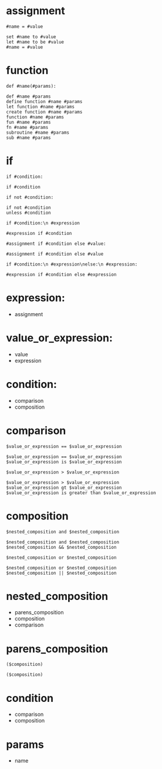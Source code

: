 # assignment

`#name = #value`

    set #name to #value
    let #name to be #value
    #name = #value

# function

`def #name(#params):`

    def #name #params
    define function #name #params
    let function #name #params
    create function #name #params
    function #name #params
    fun #name #params
    fn #name #params
    subroutine #name #params
    sub #name #params

# if

`if #condition:`

    if #condition

`if not #condition:`

    if not #condition
    unless #condition

`if #condition:\n #expression`

    #expression if #condition

`#assignment if #condition else #value:`

    #assignment if #condition else #value

`if #condition:\n #expression\nelse:\n #expression:`

    #expression if #condition else #expression

# expression:

- assignment

# value_or_expression:

- value
- expression

# condition:

- comparison
- composition

# comparison

`$value_or_expression == $value_or_expression`

    $value_or_expression == $value_or_expression
    $value_or_expression is $value_or_expression

`$value_or_expression > $value_or_expression`

    $value_or_expression > $value_or_expression
    $value_or_expression gt $value_or_expression
    $value_or_expression is greater than $value_or_expression

# composition

`$nested_composition and $nested_composition`

    $nested_composition and $nested_composition
    $nested_composition && $nested_composition

`$nested_composition or $nested_composition`

    $nested_composition or $nested_composition
    $nested_composition || $nested_composition

# nested_composition

- parens_composition
- composition
- comparison

# parens_composition

`($composition)`

    ($composition)

# condition

- comparison
- composition

# params

- name
